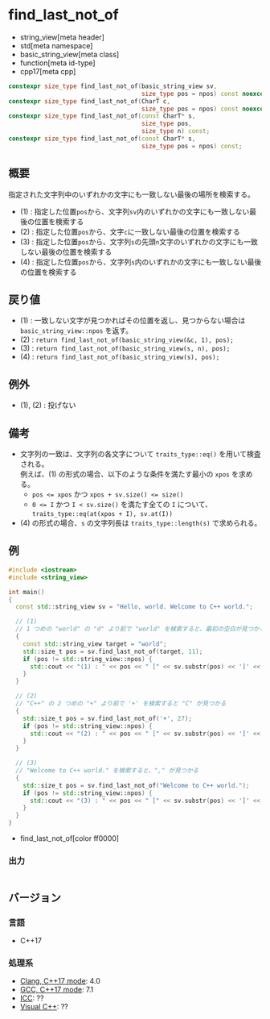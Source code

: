 # find_last_not_of
* string_view[meta header]
* std[meta namespace]
* basic_string_view[meta class]
* function[meta id-type]
* cpp17[meta cpp]

```cpp
constexpr size_type find_last_not_of(basic_string_view sv,
                                     size_type pos = npos) const noexcept; // (1)
constexpr size_type find_last_not_of(CharT c,
                                     size_type pos = npos) const noexcept; // (2)
constexpr size_type find_last_not_of(const CharT* s,
                                     size_type pos,
                                     size_type n) const;                   // (3)
constexpr size_type find_last_not_of(const CharT* s,
                                     size_type pos = npos) const;          // (4)
```

## 概要
指定された文字列中のいずれかの文字にも一致しない最後の場所を検索する。

- (1) : 指定した位置`pos`から、文字列`sv`内のいずれかの文字にも一致しない最後の位置を検索する
- (2) : 指定した位置`pos`から、文字`c`に一致しない最後の位置を検索する
- (3) : 指定した位置`pos`から、文字列`s`の先頭`n`文字のいずれかの文字にも一致しない最後の位置を検索する
- (4) : 指定した位置`pos`から、文字列`s`内のいずれかの文字にも一致しない最後の位置を検索する


## 戻り値
- (1) : 一致しない文字が見つかればその位置を返し、見つからない場合は `basic_string_view::npos` を返す。
- (2) : `return find_last_not_of(basic_string_view(&c, 1), pos);`
- (3) : `return find_last_not_of(basic_string_view(s, n), pos);`
- (4) : `return find_last_not_of(basic_string_view(s), pos);`


## 例外
- (1), (2) : 投げない


## 備考
- 文字列の一致は、文字列の各文字について `traits_type::eq()` を用いて検査される。  
    例えば、(1) の形式の場合、以下のような条件を満たす最小の `xpos` を求める。
    * `pos <= xpos` かつ `xpos + sv.size() <= size()`
    * `0 <= I` かつ `I < sv.size()` を満たす全ての `I` について、`traits_type::eq(at(xpos + I), sv.at(I))`
- (4) の形式の場合、`s` の文字列長は `traits_type::length(s)` で求められる。


## 例
```cpp example
#include <iostream>
#include <string_view>

int main()
{
  const std::string_view sv = "Hello, world. Welcome to C++ world.";

  // (1)
  // 1 つめの "world" の "d" より前で "world" を検索すると、最初の空白が見つかる
  {
    const std::string_view target = "world";
    std::size_t pos = sv.find_last_not_of(target, 11);
    if (pos != std::string_view::npos) {
      std::cout << "(1) : " << pos << " [" << sv.substr(pos) << ']' << std::endl;
    }
  }

  // (2)
  // "C++" の 2 つめの "+" より前で '+' を検索すると "C" が見つかる
  {
    std::size_t pos = sv.find_last_not_of('+', 27);
    if (pos != std::string_view::npos) {
      std::cout << "(2) : " << pos << " [" << sv.substr(pos) << ']' << std::endl;
    }
  }

  // (3)
  // "Welcome to C++ world." を検索すると、"," が見つかる
  {
    std::size_t pos = sv.find_last_not_of("Welcome to C++ world.");
    if (pos != std::string_view::npos) {
      std::cout << "(3) : " << pos << " [" << sv.substr(pos) << ']' << std::endl;
    }
  }
}
```
* find_last_not_of[color ff0000]

### 出力
```
```


## バージョン
### 言語
- C++17

### 処理系
- [Clang, C++17 mode](/implementation.md#clang): 4.0
- [GCC, C++17 mode](/implementation.md#gcc): 7.1
- [ICC](/implementation.md#icc): ??
- [Visual C++](/implementation.md#visual_cpp): ??
